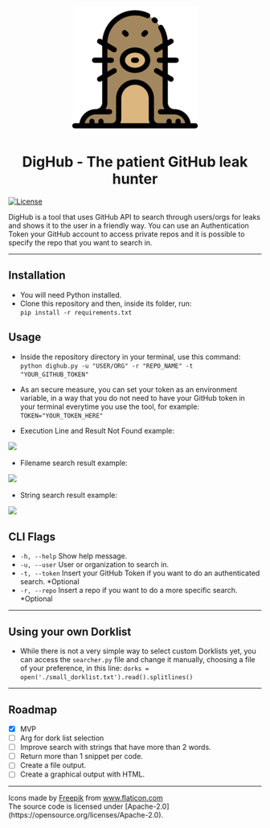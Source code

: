<p align="center">
<a href="https://github.com/raphaelcarvalhozup/dighub">
  <img src="./images/logo.png" width="250" />
</a>
<h1 align="center">
  DigHub - The patient GitHub leak hunter<br>
</h1>

[![License](https://img.shields.io/badge/License-Apache%202.0-blue.svg)](https://opensource.org/licenses/Apache-2.0)

DigHub is a tool that uses GitHub API to search through users/orgs for leaks and shows it to the user in a friendly way. You can use an Authentication Token your GitHub account to access private repos and it is possible to specify the repo that you want to search in.

---

## Installation
- You will need Python installed.
- Clone this repository and then, inside its folder, run:<br>
  ```pip install -r requirements.txt```
  
## Usage
- Inside the repository directory in your terminal, use this command:<br>
  ```python dighub.py -u "USER/ORG" -r "REPO_NAME" -t "YOUR_GITHUB_TOKEN"```

- As an secure measure, you can set your token as an environment variable, in a way that you do not need to have your GitHub token in your terminal everytime you use the tool, for example:
```TOKEN="YOUR_TOKEN_HERE"```

- Execution Line and Result Not Found example:
<img src="./images/dighubhead.PNG" width="400">

- Filename search result example:
<img src="./images/filenameexample.PNG" width="400">

- String search result example:
<img src="./images/resultexample.PNG" width="400">

## CLI Flags

-  ```-h, --help```   Show help message.
-  ```-u, --user```    User or organization to search in.
-  ```-t, --token```   Insert your GitHub Token if you want to do an authenticated search. *Optional
-  ```-r, --repo```    Insert a repo if you want to do a more specific search. *Optional

---

## Using your own Dorklist

- While there is not a very simple way to select custom Dorklists yet, you can access the ```searcher.py``` file and change it manually, choosing a file of your preference, in this line:
```dorks = open('./small_dorklist.txt').read().splitlines()```

---

## Roadmap

- [x] MVP 
- [ ] Arg for dork list selection
- [ ] Improve search with strings that have more than 2 words.
- [ ] Return more than 1 snippet per code.
- [ ] Create a file output.
- [ ] Create a graphical output with HTML.

---

<div>Icons made by <a href="https://www.freepik.com" title="Freepik">Freepik</a> from <a href="https://www.flaticon.com/" title="Flaticon">www.flaticon.com</a></div>
The source code is licensed under [Apache-2.0](https://opensource.org/licenses/Apache-2.0).
